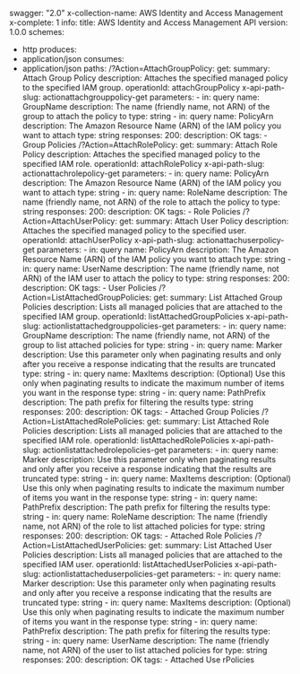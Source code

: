 swagger: "2.0"
x-collection-name: AWS Identity and Access Management
x-complete: 1
info:
  title: AWS Identity and Access Management API
  version: 1.0.0
schemes:
- http
produces:
- application/json
consumes:
- application/json
paths:
  /?Action=AttachGroupPolicy:
    get:
      summary: Attach Group Policy
      description: Attaches the specified managed policy to the specified IAM group.
      operationId: attachGroupPolicy
      x-api-path-slug: actionattachgrouppolicy-get
      parameters:
      - in: query
        name: GroupName
        description: The name (friendly name, not ARN) of the group to attach the
          policy to
        type: string
      - in: query
        name: PolicyArn
        description: The Amazon Resource Name (ARN) of the IAM policy you want to
          attach
        type: string
      responses:
        200:
          description: OK
      tags:
      - Group Policies
  /?Action=AttachRolePolicy:
    get:
      summary: Attach Role Policy
      description: Attaches the specified managed policy to the specified IAM role.
      operationId: attachRolePolicy
      x-api-path-slug: actionattachrolepolicy-get
      parameters:
      - in: query
        name: PolicyArn
        description: The Amazon Resource Name (ARN) of the IAM policy you want to
          attach
        type: string
      - in: query
        name: RoleName
        description: The name (friendly name, not ARN) of the role to attach the policy
          to
        type: string
      responses:
        200:
          description: OK
      tags:
      - Role Policies
  /?Action=AttachUserPolicy:
    get:
      summary: Attach User Policy
      description: Attaches the specified managed policy to the specified user.
      operationId: attachUserPolicy
      x-api-path-slug: actionattachuserpolicy-get
      parameters:
      - in: query
        name: PolicyArn
        description: The Amazon Resource Name (ARN) of the IAM policy you want to
          attach
        type: string
      - in: query
        name: UserName
        description: The name (friendly name, not ARN) of the IAM user to attach the
          policy to
        type: string
      responses:
        200:
          description: OK
      tags:
      - User Policies
  /?Action=ListAttachedGroupPolicies:
    get:
      summary: List Attached Group Policies
      description: Lists all managed policies that are attached to the specified IAM
        group.
      operationId: listAttachedGroupPolicies
      x-api-path-slug: actionlistattachedgrouppolicies-get
      parameters:
      - in: query
        name: GroupName
        description: The name (friendly name, not ARN) of the group to list attached
          policies for
        type: string
      - in: query
        name: Marker
        description: Use this parameter only when paginating results and only after     you
          receive a response indicating that the results are truncated
        type: string
      - in: query
        name: MaxItems
        description: (Optional) Use this only when paginating results to indicate
          the     maximum number of items you want in the response
        type: string
      - in: query
        name: PathPrefix
        description: The path prefix for filtering the results
        type: string
      responses:
        200:
          description: OK
      tags:
      - Attached Group Policies
  /?Action=ListAttachedRolePolicies:
    get:
      summary: List Attached Role Policies
      description: Lists all managed policies that are attached to the specified IAM
        role.
      operationId: listAttachedRolePolicies
      x-api-path-slug: actionlistattachedrolepolicies-get
      parameters:
      - in: query
        name: Marker
        description: Use this parameter only when paginating results and only after     you
          receive a response indicating that the results are truncated
        type: string
      - in: query
        name: MaxItems
        description: (Optional) Use this only when paginating results to indicate
          the     maximum number of items you want in the response
        type: string
      - in: query
        name: PathPrefix
        description: The path prefix for filtering the results
        type: string
      - in: query
        name: RoleName
        description: The name (friendly name, not ARN) of the role to list attached
          policies for
        type: string
      responses:
        200:
          description: OK
      tags:
      - Attached Role Policies
  /?Action=ListAttachedUserPolicies:
    get:
      summary: List Attached User Policies
      description: Lists all managed policies that are attached to the specified IAM
        user.
      operationId: listAttachedUserPolicies
      x-api-path-slug: actionlistattacheduserpolicies-get
      parameters:
      - in: query
        name: Marker
        description: Use this parameter only when paginating results and only after     you
          receive a response indicating that the results are truncated
        type: string
      - in: query
        name: MaxItems
        description: (Optional) Use this only when paginating results to indicate
          the     maximum number of items you want in the response
        type: string
      - in: query
        name: PathPrefix
        description: The path prefix for filtering the results
        type: string
      - in: query
        name: UserName
        description: The name (friendly name, not ARN) of the user to list attached
          policies for
        type: string
      responses:
        200:
          description: OK
      tags:
      - Attached Use rPolicies